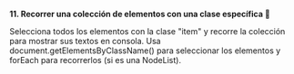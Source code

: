 **11. Recorrer una colección de elementos con una clase específica 🔄**

Selecciona todos los elementos con la clase "item" y recorre la colección para mostrar sus textos en consola. Usa document.getElementsByClassName() para seleccionar los elementos y forEach para recorrerlos (si es una NodeList).